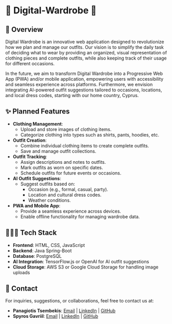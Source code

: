 # 🚪 Digital-Wardrobe 👕

## 📝 Overview
Digital Wardrobe is an innovative web application designed to revolutionize how we plan and manage our outfits. Our vision is to simplify the daily task of deciding what to wear by providing an organized, visual representation of clothing pieces and complete outfits, while also keeping track of their usage for different occasions. 

In the future, we aim to transform Digital Wardrobe into a Progressive Web App (PWA) and/or mobile application, empowering users with accessibility and seamless experience across platforms. Furthermore, we envision integrating AI-powered outfit suggestions tailored to occasions, locations, and local dress codes, starting with our home country, Cyprus.

## ✨ Planned Features
- **Clothing Management**:
  - Upload and store images of clothing items.
  - Categorize clothing into types such as shirts, pants, hoodies, etc.
- **Outfit Creation**:
  - Combine individual clothing items to create complete outfits.
  - Save and manage outfit collections.
- **Outfit Tracking**:
  - Assign descriptions and notes to outfits.
  - Mark outfits as worn on specific dates.
  - Schedule outfits for future events or occasions.
- **AI Outfit Suggestions**:
  - Suggest outfits based on:
    - Occasion (e.g., formal, casual, party).
    - Location and cultural dress codes.
    - Weather conditions.
- **PWA and Mobile App**:
  - Provide a seamless experience across devices.
  - Enable offline functionality for managing wardrobe data.

## 👩🏻‍💻 Tech Stack
- **Frontend**: HTML, CSS, JavaScript
- **Backend**: Java Spring-Boot
- **Database**: PostgreSQL
- **AI Integration**: TensorFlow.js or OpenAI for AI outfit suggestions
- **Cloud Storage**: AWS S3 or Google Cloud Storage for handling image uploads

## 📩 Contact
For inquiries, suggestions, or collaborations, feel free to contact us at:
- **Panagiotis Tsembekis**: [Email](mailto:panagiotistsembekis45@gmail.com) | [LinkedIn](https://www.linkedin.com/in/panagiotis-tsembekis) | [GitHub](https://github.com/tsembp)
- **Spyros Gavriil**: [Email](mailto:spyrosgavriil01@gmail.com
) | [LinkedIn](https://www.linkedin.com/in/spyros-gavriil/) | [GitHub](https://github.com/SpyrosGavriil)
